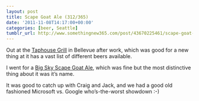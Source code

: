 ```yaml
---
layout: post
title: Scape Goat Ale (312/365)
date: '2011-11-08T14:17:00+00:00'
categories: [beer, Seattle]
tumblr_url: http://www.somethingnew365.com/post/43670225461/scape-goat-ale-312365
---
```

Out at the [Taphouse Grill](http://www.taphousegrill.com/index.html) in Bellevue after work, which was good for a new thing at it has a vast list of different beers available.

I went for a [Big Sky Scape Goat Ale](http://www.bigskybrew.com/Our_Beers/Scape_Goat), which was fine but the most distinctive thing about it was it’s name.

It was good to catch up with Craig and Jack, and we had a good old fashioned Microsoft vs. Google who’s-the-worst showdown :-)
